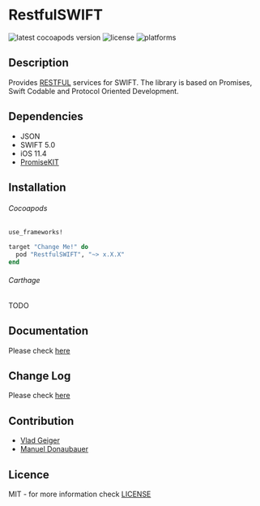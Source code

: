 # RestfulSWIFT

![latest cocoapods version](https://img.shields.io/cocoapods/v/PromisedRestfulSwift "latest cocoapods version") ![license](https://img.shields.io/cocoapods/l/PromisedRestfulSwift "license") ![platforms](https://img.shields.io/cocoapods/p/PromisedRestfulSwift "platforms")

## Description

Provides [RESTFUL](https://en.wikipedia.org/wiki/Representational_state_transfer) services for SWIFT.
The library is based on Promises, Swift Codable and Protocol Oriented Development.

## Dependencies
-   JSON
-   SWIFT 5.0
-   iOS 11.4
-   [PromiseKIT](https://github.com/mxcl/PromiseKit)

## Installation

###### Cocoapods
```ruby
use_frameworks!

target "Change Me!" do
  pod "RestfulSWIFT", "~> x.X.X"
end
```

###### Carthage
TODO

## Documentation
Please check [here](Documentation/README.md)

## Change Log
Please check [here](Changelog/README.md)

## Contribution
-   [Vlad Geiger](https://www.linkedin.com/in/geiger-vlad-21950663)
-   [Manuel Donaubauer](https://www.linkedin.com/in/manuel-donaubauer/)


## Licence
MIT - for more information check [LICENSE](./LICENSE)
